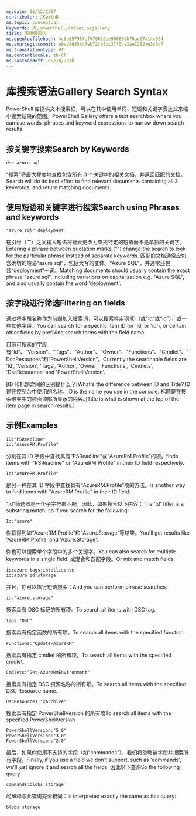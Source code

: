 ```yaml
---
ms.date: 06/12/2017
contributor: JKeithB
ms.topic: conceptual
keywords: 库,powershell,cmdlet,psgallery
title: 库搜索语法
ms.openlocfilehash: 4c0e357957ef970826ee90868db78ac07a14c804
ms.sourcegitcommit: e9ad4d85fd7eb72fb5bc37f6ca3ae1282ae3c6d7
ms.translationtype: HT
ms.contentlocale: zh-CN
ms.lasthandoff: 05/10/2018
---
```

# <a name="gallery-search-syntax"></a><span data-ttu-id="1ddd8-103">库搜索语法</span><span class="sxs-lookup"><span data-stu-id="1ddd8-103">Gallery Search Syntax</span></span>

<span data-ttu-id="1ddd8-104">PowerShell 库提供文本搜索框，可以在其中使用单词、短语和关键字表达式来缩小搜索结果的范围。</span><span class="sxs-lookup"><span data-stu-id="1ddd8-104">PowerShell Gallery offers a text searchbox where you can use words, phrases and keyword expressions to narrow down search results.</span></span>

## <a name="search-by-keywords"></a><span data-ttu-id="1ddd8-105">按关键字搜索</span><span class="sxs-lookup"><span data-stu-id="1ddd8-105">Search by Keywords</span></span>

    dsc azure sql

<span data-ttu-id="1ddd8-106">“搜索”将最大程度地查找包含所有 3 个关键字的相关文档，并返回匹配的文档。</span><span class="sxs-lookup"><span data-stu-id="1ddd8-106">Search will do its best effort to find relevant documents containing all 3 keywords, and return matching documents.</span></span>

## <a name="search-using-phrases-and-keywords"></a><span data-ttu-id="1ddd8-107">使用短语和关键字进行搜索</span><span class="sxs-lookup"><span data-stu-id="1ddd8-107">Search using Phrases and keywords</span></span>

    "azure sql" deployment

<span data-ttu-id="1ddd8-108">在引号（“”）之间输入短语将搜索更改为查找特定的短语而不是单独的关键字。</span><span class="sxs-lookup"><span data-stu-id="1ddd8-108">Entering a phrase between quotation marks ("") change the search to look for the particular phrase instead of separate keywords.</span></span>
<span data-ttu-id="1ddd8-109">匹配的文档通常应包含确切的短语“azure sql”，包括大写的变体。“Azure SQL”，并通常还包含“deployment”一词。</span><span class="sxs-lookup"><span data-stu-id="1ddd8-109">Matching documents should usually contain the exact phrase "azure sql", including variations on capitalization e.g. "Azure SQL", and also usually contain the word 'deployment'.</span></span>

## <a name="filtering-on-fields"></a><span data-ttu-id="1ddd8-110">按字段进行筛选</span><span class="sxs-lookup"><span data-stu-id="1ddd8-110">Filtering on fields</span></span>

<span data-ttu-id="1ddd8-111">通过将字段名称作为前缀加入搜索词，可以搜索特定项 ID（或“Id”或“id”），或一些其他字段。</span><span class="sxs-lookup"><span data-stu-id="1ddd8-111">You can search for a specific item ID (or 'Id' or 'id'), or certain other fields by prefixing search terms with the field name.</span></span>

<span data-ttu-id="1ddd8-112">目前可搜索的字段有“Id”、“Version”、“Tags”、“Author”、“Owner”、“Functions”、“Cmdlet”、“DscResources”和“PowerShellVersion”。</span><span class="sxs-lookup"><span data-stu-id="1ddd8-112">Currently the searchable fields are 'Id', 'Version', 'Tags', 'Author', 'Owner', 'Functions', 'Cmdlets', 'DscResources' and 'PowerShellVersion'.</span></span>

<span data-ttu-id="1ddd8-113">[ID 和标题之间的区别是什么？</span><span class="sxs-lookup"><span data-stu-id="1ddd8-113">[What's the difference between ID and Title?</span></span> <span data-ttu-id="1ddd8-114">ID 是在控制台中使用的名称。</span><span class="sxs-lookup"><span data-stu-id="1ddd8-114">ID is the name you use in the console.</span></span> <span data-ttu-id="1ddd8-115">标题是在搜索结果中的项页顶部所显示的内容。]</span><span class="sxs-lookup"><span data-stu-id="1ddd8-115">Title is what is shown at the top of the item page in search results.]</span></span>

## <a name="examples"></a><span data-ttu-id="1ddd8-116">示例</span><span class="sxs-lookup"><span data-stu-id="1ddd8-116">Examples</span></span>

    ID:"PSReadline"
    id:"AzureRM.Profile"

<span data-ttu-id="1ddd8-117">分别在其 ID 字段中查找具有“PSReadline”或“AzureRM.Profile”的项。</span><span class="sxs-lookup"><span data-stu-id="1ddd8-117">finds items with "PSReadline" or "AzureRM.Profile" in their ID field respectively.</span></span>

    Id:"AzureRM.Profile"

<span data-ttu-id="1ddd8-118">是另一种在其 ID 字段中查找具有“AzureRM.Profile”项的方法。</span><span class="sxs-lookup"><span data-stu-id="1ddd8-118">is another way to find items with "AzureRM.Profile" in their ID field.</span></span>

<span data-ttu-id="1ddd8-119">“Id”筛选器是一个子字符串匹配，因此，如果搜索以下内容：</span><span class="sxs-lookup"><span data-stu-id="1ddd8-119">The 'Id' filter is a substring match, so if you search for the following:</span></span>

    Id:"azure"

<span data-ttu-id="1ddd8-120">你将得到如“AzureRM.Profile”和“Azure.Storage”等结果。</span><span class="sxs-lookup"><span data-stu-id="1ddd8-120">You'll get results like 'AzureRM.Profile' and 'Azure.Storage'.</span></span>

<span data-ttu-id="1ddd8-121">你也可以搜索单个字段中的多个关键字。</span><span class="sxs-lookup"><span data-stu-id="1ddd8-121">You can also search for multiple keywords in a single field.</span></span> <span data-ttu-id="1ddd8-122">或混合和匹配字段。</span><span class="sxs-lookup"><span data-stu-id="1ddd8-122">Or mix and match fields.</span></span>

    id:azure tags:intellisense
    id:azure id:storage

<span data-ttu-id="1ddd8-123">并且，你可以执行短语搜索：</span><span class="sxs-lookup"><span data-stu-id="1ddd8-123">And you can perform phrase searches:</span></span>

    id:"azure.storage"


<span data-ttu-id="1ddd8-124">搜索具有 DSC 标记的所有项。</span><span class="sxs-lookup"><span data-stu-id="1ddd8-124">To search all items with DSC tag.</span></span>

    Tags:"DSC"

<span data-ttu-id="1ddd8-125">搜索具有指定函数的所有项。</span><span class="sxs-lookup"><span data-stu-id="1ddd8-125">To search all items with the specified function.</span></span>

    Functions:"Update-AzureRM"

<span data-ttu-id="1ddd8-126">搜索具有指定 cmdlet 的所有项。</span><span class="sxs-lookup"><span data-stu-id="1ddd8-126">To search all items with the specified cmdlet.</span></span>

    Cmdlets:"Get-AzureRmEnvironment"

<span data-ttu-id="1ddd8-127">搜索具有指定 DSC 资源名称的所有项。</span><span class="sxs-lookup"><span data-stu-id="1ddd8-127">To search all items with the specified DSC Resource name.</span></span>

    DscResources:"xArchive"

<span data-ttu-id="1ddd8-128">搜索具有指定 PowerShellVersion 的所有项</span><span class="sxs-lookup"><span data-stu-id="1ddd8-128">To search all items with the specified PowerShellVersion</span></span>

    PowerShellVersion:"5.0"
    PowerShellVersion:"3.0"
    PowerShellVersion:"2.0"


<span data-ttu-id="1ddd8-129">最后，如果你使用不支持的字段（如“commands”），我们将忽略该字段并搜索所有字段。</span><span class="sxs-lookup"><span data-stu-id="1ddd8-129">Finally, if you use a field we don't support, such as 'commands', we'll just ignore it and search all the fields.</span></span> <span data-ttu-id="1ddd8-130">因此以下查询</span><span class="sxs-lookup"><span data-stu-id="1ddd8-130">So the following query</span></span>

    commands:blobs storage

<span data-ttu-id="1ddd8-131">的解释与此查询完全相同：</span><span class="sxs-lookup"><span data-stu-id="1ddd8-131">Is interpreted exactly the same as this query:</span></span>

    blobs storage